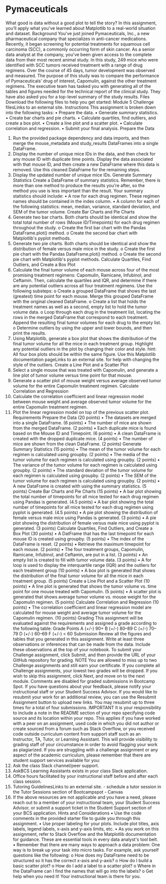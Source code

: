 # Pymaceuticals
What good is data without a good plot to tell the story?
In this assignment, you’ll apply what you've learned about Matplotlib to a real-world situation and dataset.
Background
You've just joined Pymaceuticals, Inc., a new pharmaceutical company that specializes in anti-cancer medications. Recently, it began screening for potential treatments for squamous cell carcinoma (SCC), a commonly occurring form of skin cancer.
As a senior data analyst at the company, you've been given access to the complete data from their most recent animal study. In this study, 249 mice who were identified with SCC tumors received treatment with a range of drug regimens. Over the course of 45 days, tumor development was observed and measured. The purpose of this study was to compare the performance of Pymaceuticals’ drug of interest, Capomulin, against the other treatment regimens.
The executive team has tasked you with generating all of the tables and figures needed for the technical report of the clinical study. They have also asked you for a top-level summary of the study results.
Files
Download the following files to help you get started:
Module 5 Challenge filesLinks to an external site.
Instructions
This assignment is broken down into the following tasks:
•	Prepare the data.
•	Generate summary statistics.
•	Create bar charts and pie charts.
•	Calculate quartiles, find outliers, and create a box plot.
•	Create a line plot and a scatter plot.
•	Calculate correlation and regression.
•	Submit your final analysis.
Prepare the Data
1.	Run the provided package dependency and data imports, and then merge the mouse_metadata and study_results DataFrames into a single DataFrame.
2.	Display the number of unique mice IDs in the data, and then check for any mouse ID with duplicate time points. Display the data associated with that mouse ID, and then create a new DataFrame where this data is removed. Use this cleaned DataFrame for the remaining steps.
3.	Display the updated number of unique mice IDs.
Generate Summary Statistics
Create a DataFrame of summary statistics. Remember, there is more than one method to produce the results you're after, so the method you use is less important than the result.
Your summary statistics should include:
•	A row for each drug regimen. These regimen names should be contained in the index column.
•	A column for each of the following statistics: mean, median, variance, standard deviation, and SEM of the tumor volume.
Create Bar Charts and Pie Charts
1.	Generate two bar charts. Both charts should be identical and show the total total number of rows (Mouse ID/Timepoints) for each drug regimen throughout the study.
o	Create the first bar chart with the Pandas DataFrame.plot() method.
o	Create the second bar chart with Matplotlib's pyplot methods.
2.	Generate two pie charts. Both charts should be identical and show the distribution of female versus male mice in the study.
o	Create the first pie chart with the Pandas DataFrame.plot() method.
o	Create the second pie chart with Matplotlib's pyplot methods.
Calculate Quartiles, Find Outliers, and Create a Box Plot
1.	Calculate the final tumor volume of each mouse across four of the most promising treatment regimens: Capomulin, Ramicane, Infubinol, and Ceftamin. Then, calculate the quartiles and IQR, and determine if there are any potential outliers across all four treatment regimens. Use the following substeps:
o	Create a grouped DataFrame that shows the last (greatest) time point for each mouse. Merge this grouped DataFrame with the original cleaned DataFrame.
o	Create a list that holds the treatment names as well as a second, empty list to hold the tumor volume data.
o	Loop through each drug in the treatment list, locating the rows in the merged DataFrame that correspond to each treatment. Append the resulting final tumor volumes for each drug to the empty list.
o	Determine outliers by using the upper and lower bounds, and then print the results.
2.	Using Matplotlib, generate a box plot that shows the distribution of the final tumor volume for all the mice in each treatment group. Highlight any potential outliers in the plot by changing their color and style.
hint: All four box plots should be within the same figure. Use this Matplotlib documentation pageLinks to an external site. for help with changing the style of the outliers.
Create a Line Plot and a Scatter Plot
1.	Select a single mouse that was treated with Capomulin, and generate a line plot of tumor volume versus time point for that mouse.
2.	Generate a scatter plot of mouse weight versus average observed tumor volume for the entire Capomulin treatment regimen.
Calculate Correlation and Regression
1.	Calculate the correlation coefficient and linear regression model between mouse weight and average observed tumor volume for the entire Capomulin treatment regimen.
2.	Plot the linear regression model on top of the previous scatter plot.
Requirements
Prepare the Data (20 points)
•	The datasets are merged into a single DataFrame. (6 points)
•	The number of mice are shown from the merged DataFrame. (2 points)
•	Each duplicate mice is found based on the Mouse ID and Timepoint. (6 points)
•	A clean DataFrame is created with the dropped duplicate mice. (4 points)
•	The number of mice are shown from the clean DataFrame. (2 points)
Generate Summary Statistics (15 points)
•	The mean of the tumor volume for each regimen is calculated using groupby. (2 points)
•	The media of the tumor volume for each regimen is calculated using groupby. (2 points)
•	The variance of the tumor volume for each regimen is calculated using groupby. (2 points)
•	The standard deviation of the tumor volume for each regimen is calculated using groupby. (2 points)
•	The SEM of the tumor volume for each regimen is calculated using groupby. (2 points)
•	A new DataFrame is created with using the summary statistics. (5 points)
Create Bar Charts and Pie Charts (15 points)
•	A bar plot showing the total number of timepoints for all mice tested for each drug regimen using Pandas is generated. (4.5 points)
•	A bar plot showing the total number of timepoints for all mice tested for each drug regimen using pyplot is generated. (4.5 points)
•	A pie plot showing the distribution of female versus male mice using Pandas is generated. (3 points)
•	A pie plot showing the distribution of female versus male mice using pyplot is generated. (3 points)
Calculate Quartiles, Find Outliers, and Create a Box Plot (30 points)
•	A DatFrame that has the last timepoint for each mouse ID is created using groupby. (5 points)
•	The index of the DataFrame is reset. (2 points)
•	Retrieve the maximum timepoint for each mouse. (2 points)
•	The four treatment groups, Capomulin, Ramicane, Infubinol, and Ceftamin, are put in a list. (3 points)
•	An empty list is created to fill with tumor volume data. (3 points)
•	A for loop is used to display the interquartile range (IQR) and the outliers for each treatment group (10 points)
•	A box plot is generated that shows the distribution of the final tumor volume for all the mice in each treatment group. (5 points)
Create a Line Plot and a Scatter Plot (10 points)
•	A line plot is generated that shows the tumor volume vs. time point for one mouse treated with Capomulin. (5 points)
•	A scatter plot is generated that shows average tumor volume vs. mouse weight for the Capomulin regimen. (5 points)
Calculate Correlation and Regression (10 points)
•	The correlation coefficient and linear regression model are calculated for mouse weight and average tumor volume for the Capomulin regimen. (10 points)
Grading
This assignment will be evaluated against the requirements and assigned a grade according to the following table:
Grade	Points
A (+/-)	90+
B (+/-)	80–89
C (+/-)	70–79
D (+/-)	60–69
F (+/-)	< 60
Submission
Review all the figures and tables that you generated in this assignment. Write at least three observations or inferences that can be made from the data. Include these observations at the top of your notebook.
To submit your Challenge assignment, click Submit, and then provide the URL of your GitHub repository for grading.
NOTE
You are allowed to miss up to two Challenge assignments and still earn your certificate. If you complete all Challenge assignments, your lowest two grades will be dropped. If you wish to skip this assignment, click Next, and move on to the next module.
Comments are disabled for graded submissions in Bootcamp Spot. If you have questions about your feedback, please notify your instructional staff or your Student Success Advisor. If you would like to resubmit your work for an additional review, you can use the Resubmit Assignment button to upload new links. You may resubmit up to three times for a total of four submissions.
IMPORTANT
It is your responsibility to include a note in the README section of your repo specifying code source and its location within your repo. This applies if you have worked with a peer on an assignment, used code in which you did not author or create sourced from a forum such as Stack Overflow, or you received code outside curriculum content from support staff such as an Instructor, TA, Tutor, or Learning Assistant. This will provide visibility to grading staff of your circumstance in order to avoid flagging your work as plagiarized.
If you are struggling with a challenge assignment or any aspect of the academic curriculum, please remember that there are student support services available for you:
1.	Ask the class Slack channel/peer support.
2.	AskBCS Learning Assistants exists in your class Slack application.
3.	Office hours facilitated by your instructional staff before and after each class session.
4.	Tutoring GuidelinesLinks to an external site. - schedule a tutor session in the Tutor Sessions section of Bootcampspot - Canvas
5.	If the above resources are not applicable and you have a need, please reach out to a member of your instructional team, your Student Success Advisor, or submit a support ticket in the Student Support section of your BCS application.
Hints and Considerations
•	Use the code comments in the provided starter file to guide you through this assignment.
•	Use proper labeling for your plots. Include plot titles, axis labels, legend labels, x-axis and y-axis limits, etc.
•	As you work on this assignment, refer to Stack Overflow and the Matplotlib documentation for guidance. These are essential tools in every data analyst's tool belt.
•	Remember that there are many ways to approach a data problem: One way is to break up your task into micro tasks. For example, ask yourself questions like the following:
o	How does my DataFrame need to be structured so it has the correct x-axis and y-axis?
o	How do I build a basic scatter plot?
o	How do I add a label to a scatter plot?
o	Where in the DataFrame can I find the names that will go into the labels?
o	Get help when you need it! Your instructional team is there for you.

